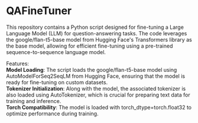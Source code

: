 # QAFineTuner

This repository contains a Python script designed for fine-tuning a Large Language Model (LLM) for question-answering tasks. The code leverages the google/flan-t5-base model from Hugging Face's Transformers library as the base model, allowing for efficient fine-tuning using a pre-trained sequence-to-sequence language model.

Features:    
**Model Loading**: The script loads the google/flan-t5-base model using AutoModelForSeq2SeqLM from Hugging Face, ensuring that the model is ready for fine-tuning on custom datasets.    
**Tokenizer Initialization**: Along with the model, the associated tokenizer is also loaded using AutoTokenizer, which is crucial for preparing text data for training and inference.    
**Torch Compatibility**: The model is loaded with torch_dtype=torch.float32 to optimize performance during training.
